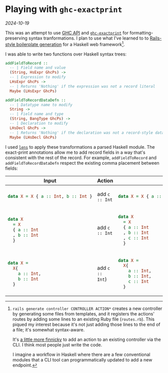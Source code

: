 # Playing with `ghc-exactprint`

*2024-10-19*

This was an attempt to use [GHC API](https://hackage.haskell.org/package/ghc) and [`ghc-exactprint`](https://hackage.haskell.org/package/ghc-exactprint) for formatting-preserving syntax tranformations.
I plan to use what I've learned to to [Rails-style boilerplate generation](https://guides.rubyonrails.org/command_line.html#bin-rails-generate) for a Haskell web framework[^1].

[^1]: `rails generate controller CONTROLLER ACTION*` creates a new controller by generating some files from templates, and it registers the actions' routes by adding some lines to an existing Ruby file (`routes.rb`).
      This piqued my interest because it's not just adding those lines to the end of a file; it's somewhat syntax-aware.

      It's [a little more finnicky](https://stackoverflow.com/a/39742150/2884502) to add an action to an existing controller via the CLI.
      I think most people just write the code.

      I imagine a workflow in Haskell where there are a few conventional modules that a CLI tool can programmatically updated to add a new endpoint.

I was able to write two functions over Haskell syntax trees:

```haskell
addFieldToRecord ::
  -- | Field name and value
  (String, HsExpr GhcPs) ->
  -- | Expression to modify
  LHsExpr GhcPs ->
  -- | Returns 'Nothing' if the expression was not a record literal
  Maybe (LHsExpr GhcPs)

addFieldToRecordDataDefn ::
  -- | Datatype name to modify
  String ->
  -- | Field name and type
  (String, BangType GhcPs) ->
  -- | Declaration to modify
  LHsDecl GhcPs ->
  -- | Returns 'Nothing' if the declaration was not a record-style data definition
  Maybe (LHsDecl GhcPs)
```

I used [`lens`](https://hackage.haskell.org/package/lens) to apply these transformations a parsed Haskell module.
The exact-print annotations allow me to add record fields in a way that's consistent with the rest of the record.
For example, `addFieldToRecord` and `addFieldToRecordDataDefn` respect the existing comma placement between fields:

<table>
<thead>
<th>Input</th>
<th>Action</th>
<th>Output</th>
</thead>
<tbody>
<tr>
<td>

```haskell
data X = X { a :: Int, b :: Int }
```

</td>
<td>

add `c :: Int`

</td>
<td>

```haskell
data X = X { a :: Int, b :: Int, c :: Int }
```

</td>
</tr>
<tr>
<td>

```haskell
data X
  = X
  { a :: Int
  , b :: Int 
  }
```

</td>
<td>

add `c :: Int`

</td>
<td>

```haskell
data X
  = X
  { a :: Int
  , b :: Int
  , c :: Int
  }
```

</td>
</tr>
<tr>
<td>


```haskell
data X =
  X{
    a :: Int,
    b :: Int
  }
```

</td>
<td>

add `c :: Int`)

</td>
<td>

```haskell
data X =
  X{
    a :: Int,
    b :: Int,
    c :: Int
  }
```

</td>
</tr>
</tbody>
</table>
